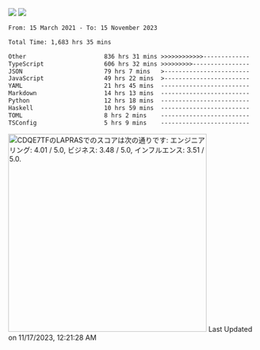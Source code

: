 <div>
  <img src="https://github-readme-stats.vercel.app/api?username=naporin0624&count_private=true&show_icons=true" />
  <img src="https://github-readme-stats.vercel.app/api/top-langs/?username=naporin0624&layout=compact&hide=css" />
  <!--START_SECTION:waka-->

```txt
From: 15 March 2021 - To: 15 November 2023

Total Time: 1,683 hrs 35 mins

Other                      836 hrs 31 mins >>>>>>>>>>>>-------------   49.69 %
TypeScript                 606 hrs 32 mins >>>>>>>>>----------------   36.03 %
JSON                       79 hrs 7 mins   >------------------------   04.70 %
JavaScript                 49 hrs 22 mins  >------------------------   02.93 %
YAML                       21 hrs 45 mins  -------------------------   01.29 %
Markdown                   14 hrs 13 mins  -------------------------   00.84 %
Python                     12 hrs 18 mins  -------------------------   00.73 %
Haskell                    10 hrs 59 mins  -------------------------   00.65 %
TOML                       8 hrs 2 mins    -------------------------   00.48 %
TSConfig                   5 hrs 9 mins    -------------------------   00.31 %
```

<!--END_SECTION:waka-->
  
  <!--START_SECTION:lapras-card-->
<p ><a href="https://lapras.com/public/CDQE7TF" target="_blank" rel="noopener noreferrer"><img alt="CDQE7TFのLAPRASでのスコアは次の通りです: エンジニアリング: 4.01 / 5.0, ビジネス: 3.48 / 5.0, インフルエンス: 3.51 / 5.0." src="https://lapras-card-generator.vercel.app/api/svg?e=4.01&b=3.48&i=3.51&b1=%23232323&b2=%236d6d6d&i1=%23212121&i2=%23818181&l=ja" width="400" ></a>  
Last Updated on 11/17/2023, 12:21:28 AM</p>
<!--END_SECTION:lapras-card-->
</div>
